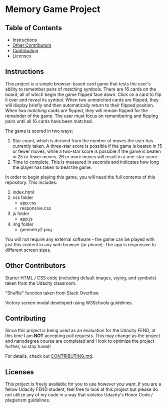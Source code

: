 # Memory Game Project

## Table of Contents

* [Instructions](#instructions)
* [Other Contributors](#other-contributors)
* [Contributing](#contributing)
* [Licenses](#licenses)

## Instructions

This project is a simple browser-based card game that tests the user's ability to remember pairs of matching symbols. There are 16 cards on the board, all of which begin the game flipped face down. Click on a card to flip it over and reveal its symbol. When two *unmatched* cards are flipped, they will display briefly and then automatically return to their flipped position. When two *matching* cards are flipped, they will remain flipped for the remainder of the game. The user must focus on remembering and flipping pairs until all 16 cards have been matched. 

The game is scored in two ways:
1.  Star count, which is derived from the number of moves the user has currently taken. A three-star score is possible if the game is beaten in 15 or fewer moves, while a two-star score is possible if the game is beaten in 25 or fewer moves. 26 or more moves will result in a one-star score.
2.  Time to complete. This is measured in seconds and indicates how long the player has taken to beat the game.

In order to begin playing this game, you will need the full contents of this repository. This includes:
1.  index.html
2.  css folder
    * app.css
    * responsive.css
3.  js folder
    * app.js
4.  img folder
    * geometry2.png

You will not require any external software - the game can be played with just this content in any web browser (or phone). The app is responsive to different screen sizes.

## Other Contributors

Starter HTML / CSS code (including default images, stying, and symbols) taken from the Udacity classroom. 

"Shuffle" function taken from Stack Overflow. 

Victory screen modal developed using W3Schools guidelines.

## Contributing

Since this project is being used as an evaluation for the Udacity FEND, at this time I am **NOT** accepting pull requests. This may change as the project and nanodegree course are completed and I look to optimize the project further, so stay tuned!

For details, check out [CONTRIBUTING.md](CONTRIBUTING.md).

## Licenses

This project is freely available for you to use however you want. If you are a fellow Udacity FEND student, feel free to look at this project but please do not utilize any of my code in a way that violates Udacity's Honor Code / plagiarism guidelines.
